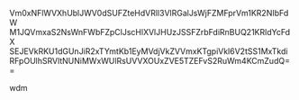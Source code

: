 Vm0xNFlWVXhUblJWV0dSUFZteHdVRll3VlRGalJsWjFZMFprVm1KR2NIbFdW
M1JQVmxaS2NsWnFWbFZpClJscHlXVlJHUzJSSFZrbFdiRnBUQ21KRldYcFdX
SEJEVkRKU1dGUnJiR2xTYmtKb1EyMVdjVkZVVmxKTgpiVkl6V2tSS1MxTkdi
RFpOUlhSRVltNUNiMWxWUlRsUVVXOUxZVE5TZEFvS2RuWm4KCmZudQ==

wdm